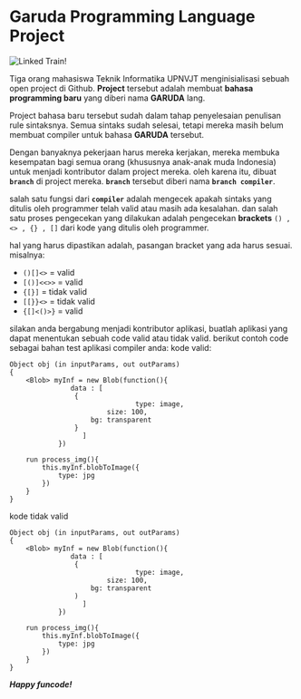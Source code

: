 ﻿# Garuda Programming Language Project

![Linked Train!](https://image.freepik.com/free-vector/garuda-indonesia-illustration-tattoo-tshirt-design_13606-6.jpg)

Tiga orang mahasiswa Teknik Informatika UPNVJT menginisialisasi sebuah open project di Github. **Project** tersebut adalah membuat **bahasa programming baru** yang diberi nama **GARUDA** lang.

Project bahasa baru tersebut sudah dalam tahap penyelesaian penulisan rule sintaksnya. Semua sintaks sudah selesai, tetapi mereka masih belum membuat compiler untuk bahasa **GARUDA** tersebut.

Dengan banyaknya pekerjaan harus mereka kerjakan, mereka membuka kesempatan bagi semua orang (khususnya anak-anak muda Indonesia) untuk menjadi kontributor dalam project mereka. oleh karena itu, dibuat **`branch`** di project mereka.  **`branch`** tersebut diberi nama **`branch compiler`**.

salah satu fungsi dari **`compiler`** adalah mengecek apakah sintaks yang ditulis oleh programmer telah valid atau masih ada kesalahan. dan salah satu proses pengecekan yang dilakukan adalah pengecekan **brackets** `() , <> , {} , []` dari kode yang ditulis oleh programmer.

hal yang harus dipastikan adalah, pasangan bracket yang ada harus sesuai. misalnya:
- `()[]<>` = valid
- `[()]<<>>` = valid
- `{[}]` = tidak valid
- `[[}}<>` = tidak valid
- `{[]<()>}` = valid

silakan anda bergabung menjadi kontributor aplikasi, buatlah aplikasi yang dapat menentukan sebuah code valid atau tidak valid. berikut contoh code sebagai bahan test aplikasi compiler anda:
kode valid:

    Object obj (in inputParams, out outParams)
    {
    	<Blob> myInf = new Blob(function(){
    		       data : [
    				{
	    			               type: image,
    				        size: 100,
    					bg: transparent
    				}
    			      ]
    			})
    			
    	run process_img(){
    		this.myInf.blobToImage({
    			type: jpg
    		})
    	}
    }

  
  kode tidak valid

    Object obj (in inputParams, out outParams)
    {
    	<Blob> myInf = new Blob(function(){
    		       data : [
    				{
        			               type: image,
    				        size: 100,
    					bg: transparent
    				)
    			      ]
    			})
    			
    	run process_img(){
    		this.myInf.blobToImage({
    			type: jpg
    		})
    	}
    }




***Happy funcode!***

